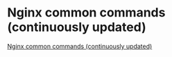 # Nginx common commands (continuously updated)
[Nginx common commands (continuously updated)](https://aiwithcloud.com/2022/09/16/nginx_common_commands_continuously_updated/)